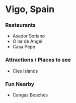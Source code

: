 # Vigo, Spain

### Restaurants

- Asador Soriano
- O lar de Angel
- Casa Pepe

### Attractions / Places to see

- Cies Islands

### Fun Nearby

- Cangas Beaches

